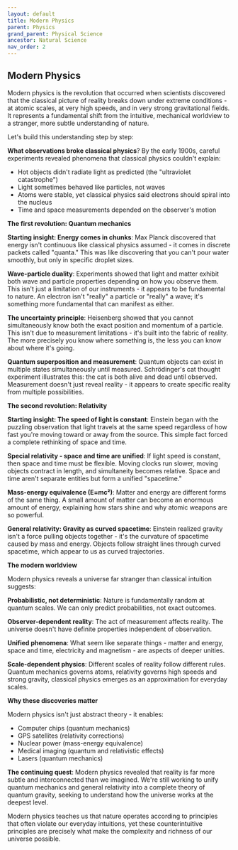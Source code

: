 ```yaml
---
layout: default
title: Modern Physics
parent: Physics
grand_parent: Physical Science
ancestor: Natural Science
nav_order: 2
---
```


## Modern Physics

Modern physics is the revolution that occurred when scientists discovered that the classical picture of reality breaks down under extreme conditions - at atomic scales, at very high speeds, and in very strong gravitational fields. It represents a fundamental shift from the intuitive, mechanical worldview to a stranger, more subtle understanding of nature.

Let's build this understanding step by step:

**What observations broke classical physics**? By the early 1900s, careful experiments revealed phenomena that classical physics couldn't explain:
- Hot objects didn't radiate light as predicted (the "ultraviolet catastrophe")
- Light sometimes behaved like particles, not waves
- Atoms were stable, yet classical physics said electrons should spiral into the nucleus
- Time and space measurements depended on the observer's motion

**The first revolution: Quantum mechanics**

**Starting insight: Energy comes in chunks**: Max Planck discovered that energy isn't continuous like classical physics assumed - it comes in discrete packets called "quanta." This was like discovering that you can't pour water smoothly, but only in specific droplet sizes.

**Wave-particle duality**: Experiments showed that light and matter exhibit both wave and particle properties depending on how you observe them. This isn't just a limitation of our instruments - it appears to be fundamental to nature. An electron isn't "really" a particle or "really" a wave; it's something more fundamental that can manifest as either.

**The uncertainty principle**: Heisenberg showed that you cannot simultaneously know both the exact position and momentum of a particle. This isn't due to measurement limitations - it's built into the fabric of reality. The more precisely you know where something is, the less you can know about where it's going.

**Quantum superposition and measurement**: Quantum objects can exist in multiple states simultaneously until measured. Schrödinger's cat thought experiment illustrates this: the cat is both alive and dead until observed. Measurement doesn't just reveal reality - it appears to create specific reality from multiple possibilities.

**The second revolution: Relativity**

**Starting insight: The speed of light is constant**: Einstein began with the puzzling observation that light travels at the same speed regardless of how fast you're moving toward or away from the source. This simple fact forced a complete rethinking of space and time.

**Special relativity - space and time are unified**: If light speed is constant, then space and time must be flexible. Moving clocks run slower, moving objects contract in length, and simultaneity becomes relative. Space and time aren't separate entities but form a unified "spacetime."

**Mass-energy equivalence (E=mc²)**: Matter and energy are different forms of the same thing. A small amount of matter can become an enormous amount of energy, explaining how stars shine and why atomic weapons are so powerful.

**General relativity: Gravity as curved spacetime**: Einstein realized gravity isn't a force pulling objects together - it's the curvature of spacetime caused by mass and energy. Objects follow straight lines through curved spacetime, which appear to us as curved trajectories.

**The modern worldview**

Modern physics reveals a universe far stranger than classical intuition suggests:

**Probabilistic, not deterministic**: Nature is fundamentally random at quantum scales. We can only predict probabilities, not exact outcomes.

**Observer-dependent reality**: The act of measurement affects reality. The universe doesn't have definite properties independent of observation.

**Unified phenomena**: What seem like separate things - matter and energy, space and time, electricity and magnetism - are aspects of deeper unities.

**Scale-dependent physics**: Different scales of reality follow different rules. Quantum mechanics governs atoms, relativity governs high speeds and strong gravity, classical physics emerges as an approximation for everyday scales.

**Why these discoveries matter**

Modern physics isn't just abstract theory - it enables:
- Computer chips (quantum mechanics)
- GPS satellites (relativity corrections)
- Nuclear power (mass-energy equivalence)
- Medical imaging (quantum and relativistic effects)
- Lasers (quantum mechanics)

**The continuing quest**: Modern physics revealed that reality is far more subtle and interconnected than we imagined. We're still working to unify quantum mechanics and general relativity into a complete theory of quantum gravity, seeking to understand how the universe works at the deepest level.

Modern physics teaches us that nature operates according to principles that often violate our everyday intuitions, yet these counterintuitive principles are precisely what make the complexity and richness of our universe possible.
